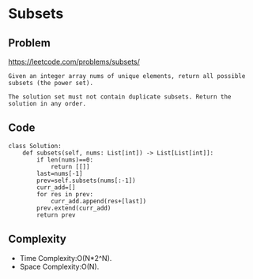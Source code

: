 # Subsets

## Problem
https://leetcode.com/problems/subsets/
```
Given an integer array nums of unique elements, return all possible subsets (the power set).

The solution set must not contain duplicate subsets. Return the solution in any order.
```
## Code
```
class Solution:
    def subsets(self, nums: List[int]) -> List[List[int]]:
        if len(nums)==0:
            return [[]]
        last=nums[-1]
        prev=self.subsets(nums[:-1])
        curr_add=[]
        for res in prev:
            curr_add.append(res+[last])
        prev.extend(curr_add)
        return prev
```
## Complexity
- Time Complexity:O(N*2^N).
- Space Complexity:O(N).
 

